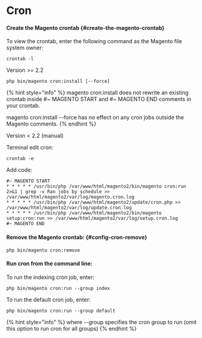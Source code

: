 # Cron

#### Create the Magento crontab {#create-the-magento-crontab}

To view the crontab, enter the following command as the Magento file system owner:

```text
crontab -l
```

Version &gt;= 2.2

```text
php bin/magento cron:install [--force]
```

{% hint style="info" %}
magento cron:install does not rewrite an existing crontab inside \#~ MAGENTO START and \#~ MAGENTO END comments in your crontab.

magento cron:install --force has no effect on any cron jobs outside the Magento comments.
{% endhint %}

Version &lt; 2.2 \(manual\)

Terminal edit cron:

```text
crontab -e
```

Add code:

```text
#~ MAGENTO START
* * * * * /usr/bin/php /var/www/html/magento2/bin/magento cron:run 2>&1 | grep -v Ran jobs by schedule >> /var/www/html/magento2/var/log/magento.cron.log
* * * * * /usr/bin/php /var/www/html/magento2/update/cron.php >> /var/www/html/magento2/var/log/update.cron.log
* * * * * /usr/bin/php /var/www/html/magento2/bin/magento setup:cron:run >> /var/www/html/magento2/var/log/setup.cron.log
#~ MAGENTO END
```

#### Remove the Magento crontab: {#config-cron-remove}

```text
php bin/magento cron:remove
```

#### Run cron from the command line:

To run the indexing cron job, enter:

```text
php bin/magento cron:run --group index
```

To run the default cron job, enter:

```text
php bin/magento cron:run --group default
```

{% hint style="info" %}
where --group specifies the cron group to run \(omit this option to run cron for all groups\)
{% endhint %}



